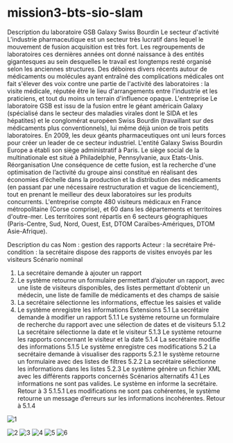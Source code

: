 # mission3-bts-sio-slam
Description du laboratoire GSB Galaxy Swiss Bourdin
Le secteur d'activité
L’industrie pharmaceutique est un secteur très lucratif dans lequel le mouvement de fusion acquisition
est très fort. Les regroupements de laboratoires ces dernières années ont donné naissance à des
entités gigantesques au sein desquelles le travail est longtemps resté organisé selon les anciennes
structures.
Des déboires divers récents autour de médicaments ou molécules ayant entraîné des complications
médicales ont fait s'élever des voix contre une partie de l'activité des laboratoires : la visite médicale,
réputée être le lieu d'arrangements entre l'industrie et les praticiens, et tout du moins un terrain
d'influence opaque.
L'entreprise
Le laboratoire GSB est issu de la fusion entre le géant américain Galaxy (spécialisé dans le secteur
des maladies virales dont le SIDA et les hépatites) et le conglomérat européen Swiss Bourdin
(travaillant sur des médicaments plus conventionnels), lui même déjà union de trois petits laboratoires.
En 2009, les deux géants pharmaceutiques ont uni leurs forces pour créer un leader de ce secteur
industriel. L'entité Galaxy Swiss Bourdin Europe a établi son siège administratif à Paris.
Le siège social de la multinationale est situé à Philadelphie, Pennsylvanie, aux Etats-Unis.
Réorganisation
Une conséquence de cette fusion, est la recherche d'une optimisation de l’activité du groupe ainsi
constitué en réalisant des économies d’échelle dans la production et la distribution des médicaments
(en passant par une nécessaire restructuration et vague de licenciement), tout en prenant le meilleur
des deux laboratoires sur les produits concurrents.
L'entreprise compte 480 visiteurs médicaux en France métropolitaine (Corse comprise), et 60 dans les
départements et territoires d'outre-mer. Les territoires sont répartis en 6 secteurs géographiques
(Paris-Centre, Sud, Nord, Ouest, Est, DTOM Caraïbes-Amériques, DTOM Asie-Afrique).

Description du cas
Nom : gestion des rapports
Acteur : la secrétaire
Pré-condition : la secrétaire dispose des rapports de visites envoyés par les visiteurs
Scénario nominal
1. La secrétaire demande à ajouter un rapport
2. Le système retourne un formulaire permettant d’ajouter un rapport, avec une liste de
visiteurs disponibles, des listes permettant d’obtenir un médecin, une liste de famille de
médicaments et des champs de saisie
3. La secrétaire sélectionne les informations, effectue les saisies et valide
4. Le système enregistre les informations
Extensions
5.1 La secrétaire demande à modifier un rapport
5.1.1 Le système retourne un formulaire de recherche du rapport avec une sélection de
dates et de visiteurs
5.1.2 La secrétaire sélectionne la date et le visiteur
5.1.3 Le système retourne les rapports concernant le visiteur et la date
5.1.4 La secrétaire modifie des informations
5.1.5 Le système enregistre ces modifications
5.2 La secrétaire demande à visualiser des rapports
5.2.1 le système retourne un formulaire avec des listes de filtres
5.2.2 La secrétaire sélectionne les informations dans les listes
5.2.3 Le système génère un fichier XML avec les différents rapports concernés
Scénarios alternatifs
4.1 Les informations ne sont pas valides. Le système en informe la secrétaire. Retour à 3
5.1.5.1 Les modifications ne sont pas cohérentes, le système retourne un message d’erreurs
sur les informations incohérentes. Retour à 5.1.4

![1](https://user-images.githubusercontent.com/100136803/161813946-8fcf34b4-bb23-4669-8d44-07e12705fa9c.PNG)

![2](https://user-images.githubusercontent.com/100136803/161813960-d8160876-6ace-49ca-9649-bafae6b44f6b.PNG)
![3](https://user-images.githubusercontent.com/100136803/161813967-16a58bcd-5a18-4160-9f83-364eb707f906.PNG)
![4](https://user-images.githubusercontent.com/100136803/161813980-e560d0d4-3e77-48b0-bcb2-bab02f0244cb.PNG)
![5](https://user-images.githubusercontent.com/100136803/161813987-2e57d797-eb27-45cf-a083-377d6fd93eef.PNG)
![6](https://user-images.githubusercontent.com/100136803/161814004-81d4cd16-126c-4e4d-b606-3011d7461f2d.PNG)
